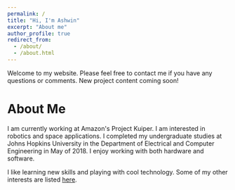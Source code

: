 ```yaml
---
permalink: /
title: "Hi, I'm Ashwin"
excerpt: "About me"
author_profile: true
redirect_from:
  - /about/
  - /about.html
---
```


<html>
  <head>
    <link href="https://fonts.googleapis.com/css?family=Roboto&display=swap" rel="stylesheet">
    <script type="text/javascript">
      var host = "theshwin.com";
      if ((host == window.location.host) && (window.location.protocol != "https:"))
        window.location.protocol = "https";
    </script>
  </head>
</html>

Welcome to my website. Please feel free to contact me if you have any questions or comments. New project content coming soon!

About Me
======
I am currently working at Amazon's Project Kuiper.
I am interested in robotics and space applications.
I completed my undergraduate studies at Johns Hopkins University in the Department of Electrical and Computer Engineering in May of 2018. I enjoy working with both hardware and software.

I like learning new skills and playing with cool technology. Some of my other interests are listed [here](https://theshwin.com/fun_facts/).

